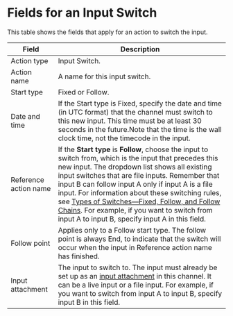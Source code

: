 # Fields for an Input Switch<a name="schedule-fields-for-ips"></a>

This table shows the fields that apply for an action to switch the input\. 


| Field | Description | 
| --- | --- | 
| Action type |  Input Switch\. | 
| Action name |  A name for this input switch\.  | 
| Start type  | Fixed or Follow\. | 
| Date and time | If the Start type is Fixed, specify the date and time \(in UTC format\) that the channel must switch to this new input\. This time must be at least 30 seconds in the future\.Note that the time is the wall clock time, not the timecode in the input\. | 
| Reference action name |  If the **Start type** is **Follow**, choose the input to switch from, which is the input that precedes this new input\. The dropdown list shows all existing input switches that are file inputs\. Remember that input B can follow input A only if input A is a file input\. For information about these switching rules, see [Types of Switches—Fixed, Follow, and Follow Chains](ips-switch-types.md)\. For example, if you want to switch from input A to input B, specify input A in this field\.  | 
| Follow point | Applies only to a Follow start type\. The follow point is always End, to indicate that the switch will occur when the input in Reference action name has finished\. | 
| Input attachment | The input to switch to\. The input must already be set up as an [input attachment](creating-a-channel-step2.md) in this channel\. It can be a live input or a file input\. For example, if you want to switch from input A to input B, specify input B in this field\. | 